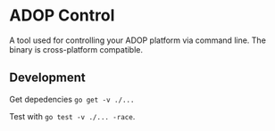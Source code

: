 # ADOP Control

A tool used for controlling your ADOP platform via command line. The binary is cross-platform compatible.

## Development

Get depedencies `go get -v ./...`

Test with `go test -v ./... -race`.
